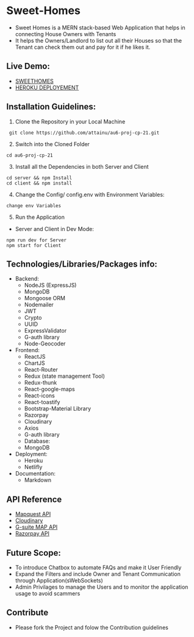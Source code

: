 # Sweet-Homes

- Sweet Homes is a MERN stack-based Web Application that helps in connecting House Owners with Tenants
- It helps the Owners/Landlord to list out all their Houses so that the Tenant can check them out and pay for it if he likes it.

## Live Demo:
- [SWEETHOMES](https://piyushandyash-sweethomes.netlify.app/)
- [HEROKU DEPLOYEMENT](https://sweethomes.herokuapp.com/)

## Installation Guidelines:

1.  Clone the Repository in your Local Machine

```
 git clone https://github.com/attainu/au6-proj-cp-21.git
```

2.  Switch into the Cloned Folder

```
cd au6-proj-cp-21
```

3.  Install all the Dependencies in both Server and Client

```
cd server && npm Install
cd client && npm install
```

4.  Change the Config/ config.env with Environment Variables:

```
change env Variables
```

5.  Run the Application

- Server and Client in Dev Mode:

```
npm run dev for Server
npm start for Client
```

## Technologies/Libraries/Packages info:

- Backend:
  - NodeJS (ExpressJS)
  - MongoDB
  - Mongoose ORM
  - Nodemailer
  - JWT
  - Crypto
  - UUID
  - ExpressValidator
  - G-auth library
  - Node-Geocoder
- Frontend:
    - ReactJS
    - ChartJS
    - React-Router
    - Redux (state management Tool)
    - Redux-thunk
    - React-google-maps
    - React-icons
    - React-toastify
    - Bootstrap-Material Library
    - Razorpay
    - Cloudinary
    - Axios
    - G-auth library
    - Database:
    - MongoDB
- Deployment:
    - Heroku
    - Netlifly
- Documentation:
    - Markdown

## API Reference

- [Mapquest API](https://mapquest/api/documentation/v1/)
- [Cloudinary](https://cloudinarydocs/api_reference)
- [G-suite MAP API](https://google/api_reference)
- [Razorpay API](https://razorpay/docs/api_reference)


## Future Scope:

- To introduce Chatbox to automate FAQs and make it User Friendly
- Expand the Filters and include Owner and Tenant Communication through Application(sWebSockets)
- Admin Privilages to manage the Users and to monitor the application usage to avoid scammers

## Contribute

- Please fork the Project and folow the Contribution guidelines

